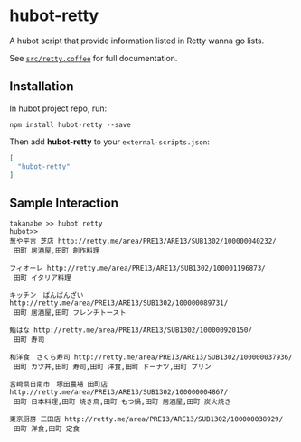 # hubot-retty

A hubot script that provide information listed in Retty wanna go lists.

See [`src/retty.coffee`](src/retty.coffee) for full documentation.

## Installation

In hubot project repo, run:

`npm install hubot-retty --save`

Then add **hubot-retty** to your `external-scripts.json`:

```json
[
  "hubot-retty"
]
```

## Sample Interaction

```
takanabe >> hubot retty
hubot>>
葱や平吉 芝店 http://retty.me/area/PRE13/ARE13/SUB1302/100000040232/
 田町 居酒屋,田町 創作料理

フィオーレ http://retty.me/area/PRE13/ARE13/SUB1302/100001196873/
 田町 イタリア料理

キッチン　ばんばんざい http://retty.me/area/PRE13/ARE13/SUB1302/100000089731/
 田町 居酒屋,田町 フレンチトースト

鮨はな http://retty.me/area/PRE13/ARE13/SUB1302/100000920150/
 田町 寿司

和洋食　さくら寿司 http://retty.me/area/PRE13/ARE13/SUB1302/100000037936/
 田町 カツ丼,田町 寿司,田町 洋食,田町 ドーナツ,田町 プリン

宮崎県日南市　塚田農場 田町店 http://retty.me/area/PRE13/ARE13/SUB1302/100000004867/
 田町 日本料理,田町 焼き鳥,田町 もつ鍋,田町 居酒屋,田町 炭火焼き

東京厨房 三田店 http://retty.me/area/PRE13/ARE13/SUB1302/100000038929/
 田町 洋食,田町 定食

```
